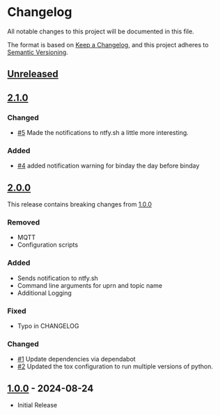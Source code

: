 # Changelog

All notable changes to this project will be documented in this file.

The format is based on [Keep a Changelog](https://keepachangelog.com/en/1.1.0/),
and this project adheres to [Semantic Versioning](https://semver.org/spec/v2.0.0.html).

## [Unreleased]

## [2.1.0]

### Changed

- [#5](https://github.com/joe-mccarthy/harlow-bindicator/issues/5) Made the notifications to ntfy.sh a little more interesting.

### Added

- [#4](https://github.com/joe-mccarthy/harlow-bindicator/issues/4) added notification warning for binday the day before binday

## [2.0.0]

This release contains breaking changes from [1.0.0]

### Removed

- MQTT
- Configuration scripts

### Added

- Sends notification to ntfy.sh
- Command line arguments for uprn and topic name
- Additional Logging

### Fixed

- Typo in CHANGELOG
  
### Changed

- [#1](https://github.com/joe-mccarthy/harlow-bindicator/pull/1) Update dependencies via dependabot
- [#2](https://github.com/joe-mccarthy/harlow-bindicator/issues/2) Updated the tox configuration to run multiple versions of python.

## [1.0.0] - 2024-08-24

- Initial Release

[unreleased]: https://github.com/joe-mccarthy/harlow-bindicator/compare/2.1.0...HEAD
[2.1.0]: https://github.com/joe-mccarthy/harlow-bindicator/compare/2.0.0...2.1.0
[2.0.0]: https://github.com/joe-mccarthy/harlow-bindicator/compare/1.0.0...2.0.0
[1.0.0]: https://github.com/joe-mccarthy/harlow-bindicator/releases/tag/1.0.0
